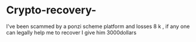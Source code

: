 # Crypto-recovery-
I've been scammed by a ponzi scheme platform and losses 8 k , if any one can legally help me to recover I give him 3000dollars
